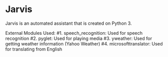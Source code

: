 # Jarvis

Jarvis is an automated assistant that is created on Python 3. 

External Modules Used:
#1. speech_recognition: Used for speech recognition
#2. pyglet: Used for playing media
#3. yweather: Used for getting weather information (Yahoo Weather)
#4. microsofttranslator: Used for translating from English


